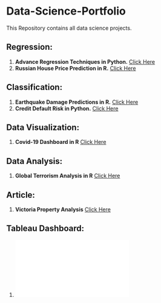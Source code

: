 # Data-Science-Portfolio

This Repository contains all data science projects.

## Regression:

1. **Advance Regression Techniques in Python.** [Click Here](https://github.com/Uzairahmed96/Regression/blob/master/Advanced%20Regression%20Techniques.ipynb)
2. **Russian House Price Prediction in R.** [Click Here](https://rpubs.com/uzairahmed96/638076)
## Classification:

1. **Earthquake Damage Predictions in R.** [Click Here](https://rpubs.com/uzairahmed96/564915)
2. **Credit Default Risk in Python.** [Click Here](https://github.com/Uzairahmed96/Classification/blob/master/Credit%20Default%20Risk.ipynb)

## Data Visualization:

1. **Covid-19 Dashboard in R** [Click Here](https://rpubs.com/uzairahmed96/631471)

## Data Analysis:
1. **Global Terrorism Analysis in R** [Click Here](https://rpubs.com/uzairahmed96/561228)

## Article:
1. **Victoria Property Analysis** [Click Here](https://www.linkedin.com/pulse/analysis-victoria-property-market-returns-debunking-memon-cisa-cia/?trackingId=iDd%2BQ3IGRtKh5jfargj3yQ%3D%3D)

## Tableau Dashboard:
1. ![Suicide Dashboard](file:///C:/Users/uzair/Codes/Dashboard/Suicide%20Dashboard.pdf)
